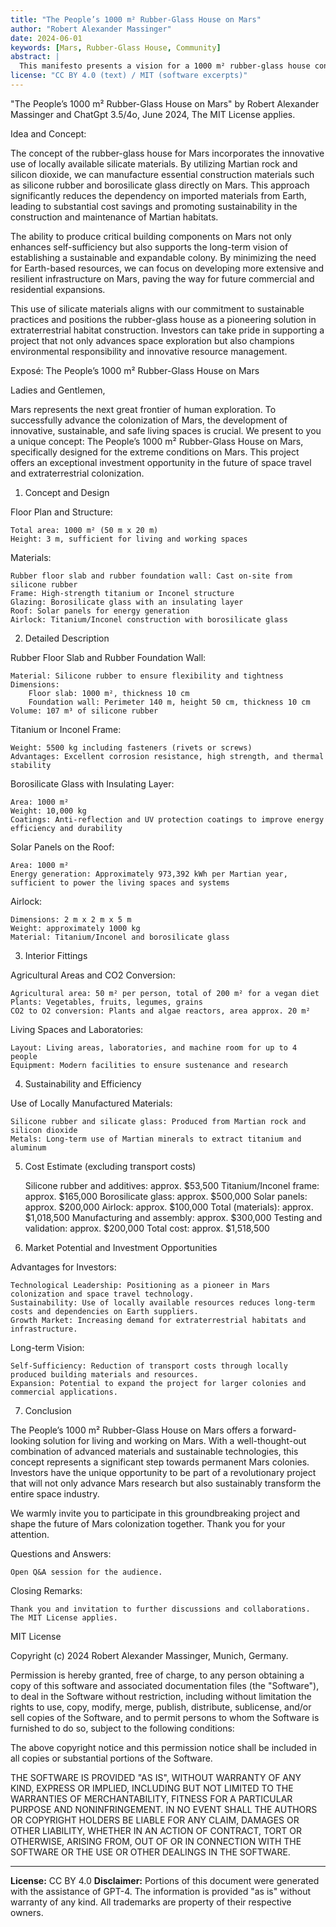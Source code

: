 ```yaml
---
title: "The People’s 1000 m² Rubber-Glass House on Mars"
author: "Robert Alexander Massinger"
date: 2024-06-01
keywords: [Mars, Rubber-Glass House, Community]
abstract: |
  This manifesto presents a vision for a 1000 m² rubber-glass house constructed largely from Martian materials. It emphasizes sustainability, local resource use, and community participation in the expansion of extraterrestrial habitats.
license: "CC BY 4.0 (text) / MIT (software excerpts)"
---
```


"The People’s 1000 m² Rubber-Glass House on Mars" by Robert Alexander Massinger and ChatGpt 3.5/4o, June 2024, The MIT License applies. 

Idea and Concept:

The concept of the rubber-glass house for Mars incorporates the innovative use of locally available silicate materials. By utilizing Martian rock and silicon dioxide, we can manufacture essential construction materials such as silicone rubber and borosilicate glass directly on Mars. This approach significantly reduces the dependency on imported materials from Earth, leading to substantial cost savings and promoting sustainability in the construction and maintenance of Martian habitats.

The ability to produce critical building components on Mars not only enhances self-sufficiency but also supports the long-term vision of establishing a sustainable and expandable colony. By minimizing the need for Earth-based resources, we can focus on developing more extensive and resilient infrastructure on Mars, paving the way for future commercial and residential expansions.

This use of silicate materials aligns with our commitment to sustainable practices and positions the rubber-glass house as a pioneering solution in extraterrestrial habitat construction. Investors can take pride in supporting a project that not only advances space exploration but also champions environmental responsibility and innovative resource management.


Exposé: The People’s 1000 m² Rubber-Glass House on Mars

Ladies and Gentlemen,

Mars represents the next great frontier of human exploration. To successfully advance the colonization of Mars, the development of innovative, sustainable, and safe living spaces is crucial. We present to you a unique concept: The People’s 1000 m² Rubber-Glass House on Mars, specifically designed for the extreme conditions on Mars. This project offers an exceptional investment opportunity in the future of space travel and extraterrestrial colonization.

1. Concept and Design

Floor Plan and Structure:

    Total area: 1000 m² (50 m x 20 m)
    Height: 3 m, sufficient for living and working spaces

Materials:

    Rubber floor slab and rubber foundation wall: Cast on-site from silicone rubber
    Frame: High-strength titanium or Inconel structure
    Glazing: Borosilicate glass with an insulating layer
    Roof: Solar panels for energy generation
    Airlock: Titanium/Inconel construction with borosilicate glass

2. Detailed Description

Rubber Floor Slab and Rubber Foundation Wall:

    Material: Silicone rubber to ensure flexibility and tightness
    Dimensions:
        Floor slab: 1000 m², thickness 10 cm
        Foundation wall: Perimeter 140 m, height 50 cm, thickness 10 cm
    Volume: 107 m³ of silicone rubber

Titanium or Inconel Frame:

    Weight: 5500 kg including fasteners (rivets or screws)
    Advantages: Excellent corrosion resistance, high strength, and thermal stability

Borosilicate Glass with Insulating Layer:

    Area: 1000 m²
    Weight: 10,000 kg
    Coatings: Anti-reflection and UV protection coatings to improve energy efficiency and durability

Solar Panels on the Roof:

    Area: 1000 m²
    Energy generation: Approximately 973,392 kWh per Martian year, sufficient to power the living spaces and systems

Airlock:

    Dimensions: 2 m x 2 m x 5 m
    Weight: approximately 1000 kg
    Material: Titanium/Inconel and borosilicate glass

3. Interior Fittings

Agricultural Areas and CO2 Conversion:

    Agricultural area: 50 m² per person, total of 200 m² for a vegan diet
    Plants: Vegetables, fruits, legumes, grains
    CO2 to O2 conversion: Plants and algae reactors, area approx. 20 m²

Living Spaces and Laboratories:

    Layout: Living areas, laboratories, and machine room for up to 4 people
    Equipment: Modern facilities to ensure sustenance and research

4. Sustainability and Efficiency

Use of Locally Manufactured Materials:

    Silicone rubber and silicate glass: Produced from Martian rock and silicon dioxide
    Metals: Long-term use of Martian minerals to extract titanium and aluminum

5. Cost Estimate (excluding transport costs)

    Silicone rubber and additives: approx. $53,500
    Titanium/Inconel frame: approx. $165,000
    Borosilicate glass: approx. $500,000
    Solar panels: approx. $200,000
    Airlock: approx. $100,000
    Total (materials): approx. $1,018,500
    Manufacturing and assembly: approx. $300,000
    Testing and validation: approx. $200,000
    Total cost: approx. $1,518,500

6. Market Potential and Investment Opportunities

Advantages for Investors:

    Technological Leadership: Positioning as a pioneer in Mars colonization and space travel technology.
    Sustainability: Use of locally available resources reduces long-term costs and dependencies on Earth suppliers.
    Growth Market: Increasing demand for extraterrestrial habitats and infrastructure.

Long-term Vision:

    Self-Sufficiency: Reduction of transport costs through locally produced building materials and resources.
    Expansion: Potential to expand the project for larger colonies and commercial applications.

7. Conclusion

The People’s 1000 m² Rubber-Glass House on Mars offers a forward-looking solution for living and working on Mars. With a well-thought-out combination of advanced materials and sustainable technologies, this concept represents a significant step towards permanent Mars colonies. Investors have the unique opportunity to be part of a revolutionary project that will not only advance Mars research but also sustainably transform the entire space industry.

We warmly invite you to participate in this groundbreaking project and shape the future of Mars colonization together. Thank you for your attention.

Questions and Answers:

    Open Q&A session for the audience.

Closing Remarks:

    Thank you and invitation to further discussions and collaborations.
	The MIT License applies. 

MIT License

Copyright (c) 2024 Robert Alexander Massinger, Munich, Germany.

Permission is hereby granted, free of charge, to any person obtaining a copy
of this software and associated documentation files (the "Software"), to deal
in the Software without restriction, including without limitation the rights
to use, copy, modify, merge, publish, distribute, sublicense, and/or sell
copies of the Software, and to permit persons to whom the Software is
furnished to do so, subject to the following conditions:

The above copyright notice and this permission notice shall be included in all
copies or substantial portions of the Software.

THE SOFTWARE IS PROVIDED "AS IS", WITHOUT WARRANTY OF ANY KIND, EXPRESS OR
IMPLIED, INCLUDING BUT NOT LIMITED TO THE WARRANTIES OF MERCHANTABILITY,
FITNESS FOR A PARTICULAR PURPOSE AND NONINFRINGEMENT. IN NO EVENT SHALL THE
AUTHORS OR COPYRIGHT HOLDERS BE LIABLE FOR ANY CLAIM, DAMAGES OR OTHER
LIABILITY, WHETHER IN AN ACTION OF CONTRACT, TORT OR OTHERWISE, ARISING FROM,
OUT OF OR IN CONNECTION WITH THE SOFTWARE OR THE USE OR OTHER DEALINGS IN THE
SOFTWARE.

---
**License:** CC BY 4.0
**Disclaimer:** Portions of this document were generated with the assistance of GPT-4. The information is provided "as is" without warranty of any kind. All trademarks are property of their respective owners.
